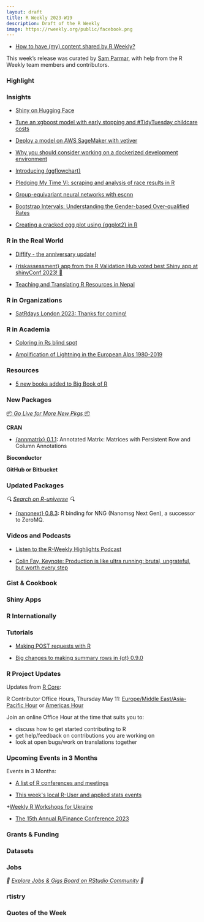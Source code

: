 ```yaml
---
layout: draft
title: R Weekly 2023-W19
description: Draft of the R Weekly
image: https://rweekly.org/public/facebook.png
---
```



+ [How to have (my) content shared by R Weekly?](https://github.com/rweekly/rweekly.org#how-to-have-my-content-shared-by-r-weekly)

This week’s release was curated by [Sam Parmar](https://github.com/parmsam), with help from the R Weekly team members and contributors.


###  Highlight



### Insights

+ [Shiny on Hugging Face](https://shiny.posit.co/blog/posts/shiny-on-hugging-face/)

+ [Tune an xgboost model with early stopping and #TidyTuesday childcare costs](https://juliasilge.com/blog/childcare-costs/)

+ [Deploy a model on AWS SageMaker with vetiver](https://juliasilge.com/blog/vetiver-sagemaker/)

+ [Why you should consider working on a dockerized development environment](https://www.brodrigues.co/blog/2023-05-08-dock_dev_env/)

+ [Introducing {ggflowchart}](https://nrennie.rbind.io/blog/introducing-ggflowchart/)

+ [Pledging My Time VI: scraping and analysis of race results in R](https://quantixed.org/2023/05/08/pledging-my-time-vi-scraping-and-analysis-of-race-results-in-r/)

+ [Group-equivariant neural networks with escnn](https://blogs.rstudio.com/tensorflow/posts/2023-05-09-group-equivariant-cnn-3)

+ [Bootstrap Intervals: Understanding the Gender-based Over-qualified Rates](https://datageeek.com/2023/05/09/understanding-the-over-qualified-rates-in-the-eu-using-bootstrap-intervals/)

+ [Creating a cracked egg plot using {ggplot2} in R](https://nrennie.rbind.io/blog/cracked-egg-plot-ggplot2/)

### R in the Real World

+ [Diffify - the anniversary update!](https://www.jumpingrivers.com/blog/diffify-anniversary-update-r-python/)

+ [{riskassessment} app from the R Validation Hub voted best Shiny app at shinyConf 2023! 🎉](https://www.r-consortium.org/blog/2023/05/11/riskassessment-app-from-the-r-validation-hub-voted-best-shiny-app-at-shinyconf-2023)

+ [Teaching and Translating R Resources in Nepal](https://www.r-consortium.org/blog/2023/05/04/teaching-and-translating-r-resources-in-nepal)


###  R in Organizations

+ [SatRdays London 2023: Thanks for coming!](https://www.jumpingrivers.com/blog/satrdays-london-2023-conference-rstats-thanks-for-coming/)


###  R in Academia

+ [Coloring in Rs blind spot](https://www.zeileis.org/news/coloring/)

+ [Amplification of Lightning in the European Alps 1980-2019](https://www.zeileis.org/news/lightning_amplification/)

###  Resources

+ [5 new books added to Big Book of R](https://oscarbaruffa.com/bbor_20230507/)


###  New Packages

<p class="added-hostname"><a href="https://rweekly.org/live" target="_blank" class="externalLink">📦 <i>Go Live for More New Pkgs</i> 📦</a></p>


**CRAN**

+ [{annmatrix} 0.1.1](https://cran.r-project.org/package=annmatrix): Annotated Matrix: Matrices with Persistent Row and Column Annotations


**Bioconductor**



**GitHub or Bitbucket**



### Updated Packages

<i>🔍 [Search on R-universe](https://r-universe.dev/search/) 🔍</i>

+ [{nanonext} 0.8.3](https://cran.r-project.org/package=nanonext): R binding for NNG (Nanomsg Next Gen), a successor to ZeroMQ.

###  Videos and Podcasts

* [Listen to the R-Weekly Highlights Podcast](https://rweekly.fireside.fm/)

+ [Colin Fay, Keynote: Production is like ultra running: brutal, ungrateful, but worth every step](https://www.youtube.com/watch?v=wMbhxTJNrmw)

### Gist & Cookbook



### Shiny Apps



### R Internationally



###  Tutorials


* [Making POST requests with R](https://www.etiennebacher.com/posts/2023-05-09-making-post-requests-with-r)

+ [Big changes to making summary rows in {gt} 0.9.0](https://posit.co/blog/big-changes-to-making-summary-rows-in-gt-0-9-0/)

<!--<div class="post-more-begin></div><div class="post-more-end"></div>-->

###  R Project Updates

Updates from [R Core](http://developer.r-project.org/blosxom.cgi/R-devel/NEWS):

R Contributor Office Hours, Thursday May 11: [Europe/Middle East/Asia-Pacific Hour](https://www.meetup.com/r-contributors/events/xwxrdtyfchbpb/) or [Americas Hour](https://www.meetup.com/r-contributors/events/txxrdtyfchbpb/)

Join an online Office Hour at the time that suits you to:
 - discuss how to get started contributing to R
 - get help/feedback on contributions you are working on
 - look at open bugs/work on translations together

###  Upcoming Events in 3 Months

Events in 3 Months:


+ [A list of R conferences and meetings](https://jumpingrivers.github.io/meetingsR/events.html)

+ [This week's local R-User and applied stats events](https://community.rstudio.com/c/irl)

+[Weekly R Workshops for Ukraine](https://sites.google.com/view/dariia-mykhailyshyna/main/r-workshops-for-ukraine)

+ [The 15th Annual R/Finance Conference 2023](https://www.r-consortium.org/blog/2023/05/12/the-15th-annual-r-finance-conference-2023)

### Grants & Funding


### Datasets


### Jobs

<i>💼 [Explore Jobs & Gigs Board on RStudio Community](https://community.rstudio.com/c/jobs/) 💼</i>

###  rtistry


###  Quotes of the Week
